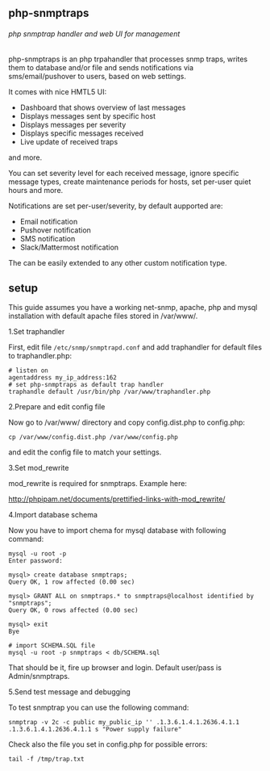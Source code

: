 ## php-snmptraps

###### php snmptrap handler and web UI for management

php-snmptraps is an php trpahandler that processes snmp traps, writes them to database and/or file and sends
notifications via sms/email/pushover to users, based on web settings.

It comes with nice HMTL5 UI:
* Dashboard that shows overview of last messages
* Displays messages sent by specific host
* Displays messages per severity
* Displays specific messages received
* Live update of received traps

and more.

You can set severity level for each received message, ignore specific message types, create maintenance periods
for hosts, set per-user quiet hours and more.


Notifications are set per-user/severity, by default aupported are:
* Email notification
* Pushover notification
* SMS notification
* Slack/Mattermost notification

The can be easily extended to any other custom notification type.


## setup

This guide assumes you have a working net-snmp, apache, php and mysql installation with default apache files stored
 in /var/www/.

1.Set traphandler

First, edit file `/etc/snmp/snmptrapd.conf` and add traphandler for default files to traphandler.php:

```
# listen on
agentaddress my_ip_address:162
# set php-snmptraps as default trap handler
traphandle default /usr/bin/php /var/www/traphandler.php
```

2.Prepare and edit config file

Now go to /var/www/ directory and copy config.dist.php to config.php:
```
cp /var/www/config.dist.php /var/www/config.php
```
and edit the config file to match your settings.


3.Set mod_rewrite

mod_rewrite is required for snmptraps. Example here:

http://phpipam.net/documents/prettified-links-with-mod_rewrite/

4.Import database schema

Now you have to import chema for mysql database with following command:

```
mysql -u root -p
Enter password:

mysql> create database snmptraps;
Query OK, 1 row affected (0.00 sec)

mysql> GRANT ALL on snmptraps.* to snmptraps@localhost identified by "snmptraps";
Query OK, 0 rows affected (0.00 sec)

mysql> exit
Bye

# import SCHEMA.SQL file
mysql -u root -p snmptraps < db/SCHEMA.sql
```

That should be it, fire up browser and login. Default user/pass is Admin/snmptraps.


5.Send test message and debugging

To test snmptrap you can use the following command:

```snmptrap -v 2c -c public my_public_ip '' .1.3.6.1.4.1.2636.4.1.1 .1.3.6.1.4.1.2636.4.1.1 s "Power supply failure"```

Check also the file you set in config.php for possible errors:

```tail -f /tmp/trap.txt```


